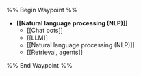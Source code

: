 %% Begin Waypoint %%
- **[[Natural language processing (NLP)]]**
	- [[Chat bots]]
	- [[LLM]]
	- [[Natural language processing (NLP)]]
	- [[Retrieval, agents]]

%% End Waypoint %%